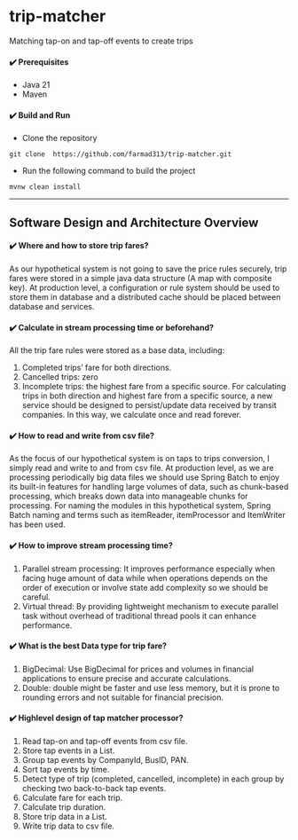 # trip-matcher
Matching tap-on and tap-off events to create trips


#### ✔️ Prerequisites
- Java 21
- Maven

#### ✔️ Build and Run
- Clone the repository
```shell
git clone  https://github.com/farmad313/trip-matcher.git
```
- Run the following command to build the project
```shell
mvnw clean install
```



---

## Software Design and Architecture Overview

#### ✔️ Where and how to store trip fares?
As our hypothetical system is not going to save the price rules securely, trip fares were stored in a simple java data structure (A map with composite key). At production level, a configuration or rule system should be used to store them in database and a distributed cache should be placed between database and services.

#### ✔️ Calculate in stream processing time or beforehand?
All the trip fare rules were stored as a base data, including:
1.	Completed trips’ fare for both directions.
2.	Cancelled trips: zero
3.	Incomplete trips: the highest fare from a specific source.
      For calculating trips in both direction and highest fare from a specific source, a new service should be designed to persist/update data received by transit companies. In this way, we calculate once and read forever.

#### ✔️ How to read and write from csv file?
As the focus of our hypothetical system is on taps to trips conversion, I simply read and write to and from csv file. At production level, as we are processing periodically big data files we should use Spring Batch to enjoy its built-in features for handling large volumes of data, such as chunk-based processing, which breaks down data into manageable chunks for processing.
For naming the modules in this hypothetical system, Spring Batch naming and terms such as itemReader, itemProcessor and ItemWriter has been used.


#### ✔️ How to improve stream processing time?
1. Parallel stream processing: It improves performance especially when facing huge amount of data while when operations depends on the order of execution or involve state add complexity so we should be careful.
2. Virtual thread: By providing lightweight mechanism to execute parallel task without overhead of traditional thread pools it can enhance performance.


#### ✔️ What is the best Data type for trip fare?
1. BigDecimal: Use BigDecimal for prices and volumes in financial applications to ensure precise and accurate calculations.
2. Double: double might be faster and use less memory, but it is prone to rounding errors and not suitable for financial precision.

#### ✔️ Highlevel design of tap matcher processor?
1. Read tap-on and tap-off events from csv file.
2. Store tap events in a List.
3. Group tap events by CompanyId, BusID, PAN.
4. Sort tap events by time.
5. Detect type of trip (completed, cancelled, incomplete) in each group by checking two back-to-back tap events.
6. Calculate fare for each trip.
7. Calculate trip duration.
8. Store trip data in a List.
9. Write trip data to csv file.